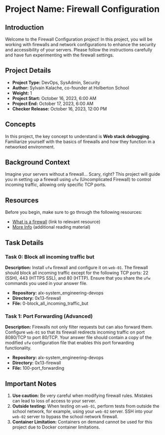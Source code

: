 # Project Name: Firewall Configuration

## Introduction
Welcome to the Firewall Configuration project! In this project, you will be working with firewalls and network configurations to enhance the security and accessibility of your servers. Please follow the instructions carefully and have fun experimenting with the firewall settings.

## Project Details
- **Project Type:** DevOps, SysAdmin, Security
- **Author:** Sylvain Kalache, co-founder at Holberton School
- **Weight:** 1
- **Project Start:** October 16, 2023, 6:00 AM
- **Project End:** October 17, 2023, 6:00 AM
- **Checker Release:** October 16, 2023, 12:00 PM

## Concepts
In this project, the key concept to understand is **Web stack debugging**. Familiarize yourself with the basics of firewalls and how they function in a networked environment.

## Background Context
Imagine your servers without a firewall... Scary, right? This project will guide you in setting up a firewall using `ufw` (Uncomplicated Firewall) to control incoming traffic, allowing only specific TCP ports.

## Resources
Before you begin, make sure to go through the following resources:
- [What is a firewall](#) (link to relevant resource)
- [More Info](#) (additional reading material)

## Task Details

### Task 0: Block all incoming traffic but
**Description:** Install `ufw` firewall and configure it on `web-01`. The firewall should block all incoming traffic except for the following TCP ports: 22 (SSH), 443 (HTTPS SSL), and 80 (HTTP). Ensure that you share the `ufw` commands you used in your answer file.

- **Repository:** alx-system_engineering-devops
- **Directory:** 0x13-firewall
- **File:** 0-block_all_incoming_traffic_but

### Task 1: Port Forwarding (Advanced)
**Description:** Firewalls not only filter requests but can also forward them. Configure `web-01` so that its firewall redirects incoming traffic on port 8080/TCP to port 80/TCP. Your answer file should contain a copy of the modified `ufw` configuration file that enables this port forwarding functionality.

- **Repository:** alx-system_engineering-devops
- **Directory:** 0x13-firewall
- **File:** 100-port_forwarding

## Important Notes
1. **Use caution:** Be very careful when modifying firewall rules. Mistakes can lead to loss of access to your server.
2. **Outside testing:** When testing on `web-01`, perform tests from outside the school network, for example, using your `web-02` server. SSH into your `web-02` server to bypass the school network firewall.
3. **Container Limitation:** Containers on demand cannot be used for this project due to Docker container limitations.

